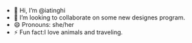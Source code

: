 - 👋 Hi, I’m @iatinghi
- 💞️ I’m looking to collaborate on some new designes program.
- 😄 Pronouns: she/her
- ⚡ Fun fact:I love animals and traveling.

<!---
iatinghi/iatinghi is a ✨ special ✨ repository because its `README.md` (this file) appears on your GitHub profile.
You can click the Preview link to take a look at your changes.
--->
